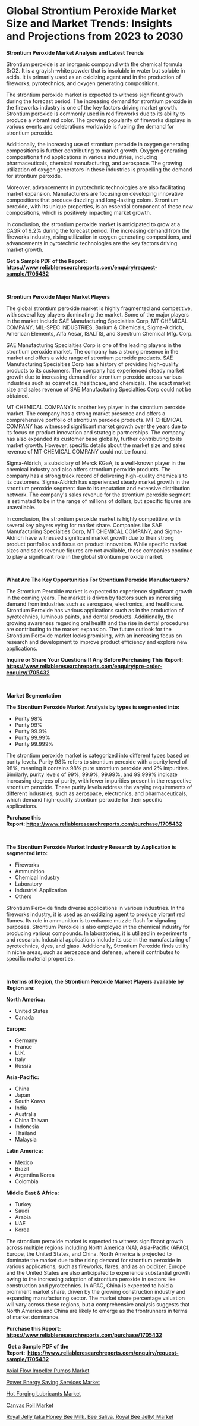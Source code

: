 <p><h1>Global Strontium Peroxide Market Size and Market Trends: Insights and Projections from 2023 to 2030</h1></p><p><strong>Strontium Peroxide Market Analysis and Latest Trends</strong></p>
<p><p>Strontium peroxide is an inorganic compound with the chemical formula SrO2. It is a grayish-white powder that is insoluble in water but soluble in acids. It is primarily used as an oxidizing agent and in the production of fireworks, pyrotechnics, and oxygen generating compositions.</p><p>The strontium peroxide market is expected to witness significant growth during the forecast period. The increasing demand for strontium peroxide in the fireworks industry is one of the key factors driving market growth. Strontium peroxide is commonly used in red fireworks due to its ability to produce a vibrant red color. The growing popularity of fireworks displays in various events and celebrations worldwide is fueling the demand for strontium peroxide.</p><p>Additionally, the increasing use of strontium peroxide in oxygen generating compositions is further contributing to market growth. Oxygen generating compositions find applications in various industries, including pharmaceuticals, chemical manufacturing, and aerospace. The growing utilization of oxygen generators in these industries is propelling the demand for strontium peroxide.</p><p>Moreover, advancements in pyrotechnic technologies are also facilitating market expansion. Manufacturers are focusing on developing innovative compositions that produce dazzling and long-lasting colors. Strontium peroxide, with its unique properties, is an essential component of these new compositions, which is positively impacting market growth.</p><p>In conclusion, the strontium peroxide market is anticipated to grow at a CAGR of 9.2% during the forecast period. The increasing demand from the fireworks industry, rising utilization in oxygen generating compositions, and advancements in pyrotechnic technologies are the key factors driving market growth.</p></p>
<p><strong>Get a Sample PDF of the Report:&nbsp; <a href="https://www.reliableresearchreports.com/enquiry/request-sample/1705432">https://www.reliableresearchreports.com/enquiry/request-sample/1705432</a></strong></p>
<p>&nbsp;</p>
<p><strong>Strontium Peroxide Major Market Players</strong></p>
<p><p>The global strontium peroxide market is highly fragmented and competitive, with several key players dominating the market. Some of the major players in the market include SAE Manufacturing Specialties Corp, MT CHEMICAL COMPANY, MIL-SPEC INDUSTRIES, Barium & Chemicals, Sigma-Aldrich, American Elements, Alfa Aesar, ISALTIS, and Spectrum Chemical Mfg. Corp.</p><p>SAE Manufacturing Specialties Corp is one of the leading players in the strontium peroxide market. The company has a strong presence in the market and offers a wide range of strontium peroxide products. SAE Manufacturing Specialties Corp has a history of providing high-quality products to its customers. The company has experienced steady market growth due to increasing demand for strontium peroxide across various industries such as cosmetics, healthcare, and chemicals. The exact market size and sales revenue of SAE Manufacturing Specialties Corp could not be obtained.</p><p>MT CHEMICAL COMPANY is another key player in the strontium peroxide market. The company has a strong market presence and offers a comprehensive portfolio of strontium peroxide products. MT CHEMICAL COMPANY has witnessed significant market growth over the years due to its focus on product innovation and strategic partnerships. The company has also expanded its customer base globally, further contributing to its market growth. However, specific details about the market size and sales revenue of MT CHEMICAL COMPANY could not be found.</p><p>Sigma-Aldrich, a subsidiary of Merck KGaA, is a well-known player in the chemical industry and also offers strontium peroxide products. The company has a strong track record of delivering high-quality chemicals to its customers. Sigma-Aldrich has experienced steady market growth in the strontium peroxide segment due to its reputation and extensive distribution network. The company's sales revenue for the strontium peroxide segment is estimated to be in the range of millions of dollars, but specific figures are unavailable.</p><p>In conclusion, the strontium peroxide market is highly competitive, with several key players vying for market share. Companies like SAE Manufacturing Specialties Corp, MT CHEMICAL COMPANY, and Sigma-Aldrich have witnessed significant market growth due to their strong product portfolios and focus on product innovation. While specific market sizes and sales revenue figures are not available, these companies continue to play a significant role in the global strontium peroxide market.</p></p>
<p>&nbsp;</p>
<p><strong>What Are The Key Opportunities For Strontium Peroxide Manufacturers?</strong></p>
<p><p>The Strontium Peroxide market is expected to experience significant growth in the coming years. The market is driven by factors such as increasing demand from industries such as aerospace, electronics, and healthcare. Strontium Peroxide has various applications such as in the production of pyrotechnics, luminous paints, and dental products. Additionally, the growing awareness regarding oral health and the rise in dental procedures are contributing to the market expansion. The future outlook for the Strontium Peroxide market looks promising, with an increasing focus on research and development to improve product efficiency and explore new applications.</p></p>
<p><strong>Inquire or Share Your Questions If Any Before Purchasing This Report: <a href="https://www.reliableresearchreports.com/enquiry/pre-order-enquiry/1705432">https://www.reliableresearchreports.com/enquiry/pre-order-enquiry/1705432</a></strong></p>
<p>&nbsp;</p>
<p><strong>Market Segmentation</strong></p>
<p><strong>The Strontium Peroxide Market Analysis by types is segmented into:</strong></p>
<p><ul><li>Purity 98%</li><li>Purity 99%</li><li>Purity 99.9%</li><li>Purity 99.99%</li><li>Purity 99.999%</li></ul></p>
<p><p>The strontium peroxide market is categorized into different types based on purity levels. Purity 98% refers to strontium peroxide with a purity level of 98%, meaning it contains 98% pure strontium peroxide and 2% impurities. Similarly, purity levels of 99%, 99.9%, 99.99%, and 99.999% indicate increasing degrees of purity, with fewer impurities present in the respective strontium peroxide. These purity levels address the varying requirements of different industries, such as aerospace, electronics, and pharmaceuticals, which demand high-quality strontium peroxide for their specific applications.</p></p>
<p><strong>Purchase this Report:&nbsp;<a href="https://www.reliableresearchreports.com/purchase/1705432">https://www.reliableresearchreports.com/purchase/1705432</a></strong></p>
<p>&nbsp;</p>
<p><strong>The Strontium Peroxide Market Industry Research by Application is segmented into:</strong></p>
<p><ul><li>Fireworks</li><li>Ammunition</li><li>Chemical Industry</li><li>Laboratory</li><li>Industrial Application</li><li>Others</li></ul></p>
<p><p>Strontium Peroxide finds diverse applications in various industries. In the fireworks industry, it is used as an oxidizing agent to produce vibrant red flames. Its role in ammunition is to enhance muzzle flash for signaling purposes. Strontium Peroxide is also employed in the chemical industry for producing various compounds. In laboratories, it is utilized in experiments and research. Industrial applications include its use in the manufacturing of pyrotechnics, dyes, and glass. Additionally, Strontium Peroxide finds utility in niche areas, such as aerospace and defense, where it contributes to specific material properties.</p></p>
<p>&nbsp;</p>
<p><strong>In terms of Region, the Strontium Peroxide Market Players available by Region are:</strong></p>
<p>
    <p> <strong> North America: </strong>
        <ul>
            <li>United States</li>
            <li>Canada</li>
        </ul>
        </p> 
    <p> <strong> Europe: </strong>
        <ul>
            <li>Germany</li>
            <li>France</li>
            <li>U.K.</li>
            <li>Italy</li>
            <li>Russia</li>
        </ul>
        </p> 
    <p> <strong> Asia-Pacific: </strong>
        <ul>
            <li>China</li>
            <li>Japan</li>
            <li>South Korea</li>
            <li>India</li>
            <li>Australia</li>
            <li>China Taiwan</li>
            <li>Indonesia</li>
            <li>Thailand</li>
            <li>Malaysia</li>
        </ul>
        </p> 
    <p> <strong> Latin America: </strong>
        <ul>
            <li>Mexico</li>
            <li>Brazil</li>
            <li>Argentina Korea</li>
            <li>Colombia</li>
        </ul>
        </p> 
    <p> <strong> Middle East & Africa: </strong>
        <ul>
            <li>Turkey</li>
            <li>Saudi</li>
            <li>Arabia</li>
            <li>UAE</li>
            <li>Korea</li>
        </ul>
    </p>
    </p>
<p><p>The strontium peroxide market is expected to witness significant growth across multiple regions including North America (NA), Asia-Pacific (APAC), Europe, the United States, and China. North America is projected to dominate the market due to the rising demand for strontium peroxide in various applications, such as fireworks, flares, and as an oxidizer. Europe and the United States are also anticipated to experience substantial growth owing to the increasing adoption of strontium peroxide in sectors like construction and pyrotechnics. In APAC, China is expected to hold a prominent market share, driven by the growing construction industry and expanding manufacturing sector. The market share percentage valuation will vary across these regions, but a comprehensive analysis suggests that North America and China are likely to emerge as the frontrunners in terms of market dominance.</p></p>
<p><strong>Purchase this Report: <a href="https://www.reliableresearchreports.com/purchase/1705432">https://www.reliableresearchreports.com/purchase/1705432</a></strong></p>
<p>&nbsp;<strong>Get a Sample PDF of the Report:&nbsp;&nbsp;<a href="https://www.reliableresearchreports.com/enquiry/request-sample/1705432">https://www.reliableresearchreports.com/enquiry/request-sample/1705432</a></strong></p>
<p><strong></strong></p>
<p><p><a href="https://medium.com/@damionrunte/axial-flow-impeller-pumps-market-comprehensive-assessment-by-type-application-and-geography-f90fcedc7970">Axial Flow Impeller Pumps Market</a></p><p><a href="https://medium.com/@judithhoffman05/power-energy-saving-services-market-analysis-and-sze-forecasted-for-period-from-2023-to-2030-d3cb11511fe8">Power Energy Saving Services Market</a></p><p><a href="https://github.com/sndrkn/Market-Research-Report-List-1/blob/main/hot-forging-lubricants-market.md">Hot Forging Lubricants Market</a></p><p><a href="https://github.com/melchekhinf/Market-Research-Report-List-1/blob/main/canvas-roll-market.md">Canvas Roll Market</a></p><p><a href="https://medium.com/@charvi.reportprime/royal-jelly-aka-honey-bee-milk-bee-saliva-royal-bee-jelly-market-exploring-market-share-d3fde5989557">Royal Jelly (aka Honey Bee Milk, Bee Saliva, Royal Bee Jelly) Market</a></p></p>